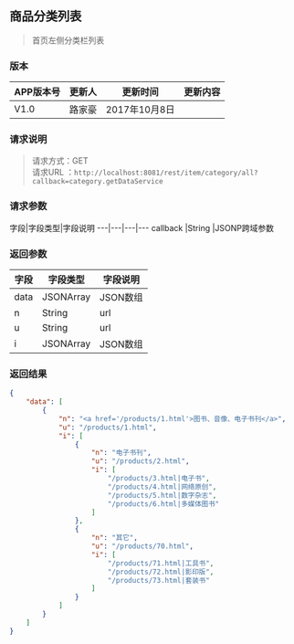 ## 商品分类列表
> 首页左侧分类栏列表

### 版本
APP版本号|更新人|更新时间|更新内容
---|---|---|---
V1.0|路家豪|2017年10月8日|

### 请求说明
> 请求方式：GET<br>
请求URL ：`http://localhost:8081/rest/item/category/all?callback=category.getDataService`

### 请求参数
字段|字段类型|字段说明
---|---|---|---
callback  |String |JSONP跨域参数

### 返回参数
字段  |字段类型   |字段说明
---|---|---
data  |JSONArray |JSON数组
n  |String |url
u  |String |url
i  |JSONArray |JSON数组


### 返回结果
```json
{
    "data": [
        {
            "n": "<a href='/products/1.html'>图书、音像、电子书刊</a>",
            "u": "/products/1.html",
            "i": [
                {
                    "n": "电子书刊",
                    "u": "/products/2.html",
                    "i": [
                        "/products/3.html|电子书",
                        "/products/4.html|网络原创",
                        "/products/5.html|数字杂志",
                        "/products/6.html|多媒体图书"
                    ]
                },
                {
                    "n": "其它",
                    "u": "/products/70.html",
                    "i": [
                        "/products/71.html|工具书",
                        "/products/72.html|影印版",
                        "/products/73.html|套装书"
                    ]
                }
            ]
        }
    ]
}
``` 
